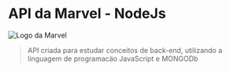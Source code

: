 # API da Marvel - NodeJs

![Logo da Marvel](https://designconceitual.com.br/wp-content/uploads/2016/07/2016_Marvel_Studios_Logo.jpg)

> API criada para estudar conceitos de back-end, utilizando a linguagem de programacäo JavaScript e MONGODb 
